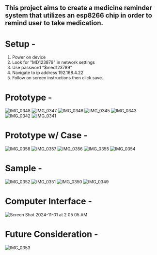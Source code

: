## This project aims to create a medicine reminder system that utilizes an esp8266 chip in order to remind user to take medication.

# Setup - 
  1. Power on device
  2. Look for "MD123879" in network settings
  3. Use password "$med123789"
  4. Navigate to ip address 192.168.4.22
  5. Follow on screen instructions then click save.

# Prototype -
![IMG_0348](https://github.com/user-attachments/assets/94d88a17-1c00-4eaf-811e-f8b3db3a7c3f)
![IMG_0347](https://github.com/user-attachments/assets/f5e1c77e-035e-4108-a0ac-a7239d23e00d)
![IMG_0346](https://github.com/user-attachments/assets/a05eab72-5b2f-43db-a478-d78c168bf400)
![IMG_0345](https://github.com/user-attachments/assets/b8c616f9-97d4-43b1-a260-b9a315603c36)
![IMG_0343](https://github.com/user-attachments/assets/cbf15c23-8e7c-4e3a-b6f4-ec374430529a)
![IMG_0342](https://github.com/user-attachments/assets/016a1712-f498-4f9b-929a-04ce73c64005)
![IMG_0341](https://github.com/user-attachments/assets/222a0f8a-0ca6-4c22-9ba9-d0f3d78437a4)

# Prototype w/ Case - 
![IMG_0358](https://github.com/user-attachments/assets/5c20467c-b9f8-42b0-b8ab-b0bcbb2c4f0d)
![IMG_0357](https://github.com/user-attachments/assets/ad62084e-37d5-467b-846d-dab07265be26)
![IMG_0356](https://github.com/user-attachments/assets/5794c48d-2eec-4344-877a-95e9a05b60c3)
![IMG_0355](https://github.com/user-attachments/assets/dd6fd955-0fe0-4e04-ac64-5d1c709e41bf)
![IMG_0354](https://github.com/user-attachments/assets/368d6b44-a3ff-4dcd-855d-52a429baf4c7)

# Sample - 
![IMG_0352](https://github.com/user-attachments/assets/656e5c50-85d2-405c-8c8f-8a5d855ffc48)
![IMG_0351](https://github.com/user-attachments/assets/dd145b87-5f91-4713-b2ea-a082d6596c7a)
![IMG_0350](https://github.com/user-attachments/assets/4f5fdcb7-52a7-4f95-9abb-fb6782b60f1c)
![IMG_0349](https://github.com/user-attachments/assets/76c97c09-d6f9-44ff-a5ac-75af3aa5e63e)

# Computer Interface - 
![Screen Shot 2024-11-01 at 2 05 05 AM](https://github.com/user-attachments/assets/6c04a2e5-cff1-487b-8b69-8d438db9697d)

# Future Consideration - 
![IMG_0353](https://github.com/user-attachments/assets/2050568d-5ac7-4c47-96f1-a5a42318f40c)
